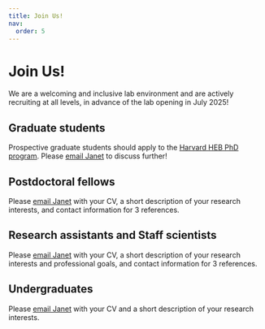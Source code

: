 ```yaml
---
title: Join Us!
nav:
  order: 5
---
```


# Join Us!

We are a welcoming and inclusive lab environment and are actively recruiting at all levels, in advance of the lab opening in July 2025!

## Graduate students
Prospective graduate students should apply to the [Harvard HEB PhD program](https://heb.fas.harvard.edu/graduate-program/applying-heb). Please [email Janet](mailto:janet.song@childrens.harvard.edu) to discuss further! 

## Postdoctoral fellows
Please [email Janet](mailto:janet.song@childrens.harvard.edu) with your CV, a short description of your research interests, and contact information for 3 references.

## Research assistants and Staff scientists
Please [email Janet](mailto:janet.song@childrens.harvard.edu) with your CV, a short description of your research interests and professional goals, and contact information for 3 references. 

## Undergraduates
Please [email Janet](mailto:janet.song@childrens.harvard.edu) with your CV and a short description of your research interests. 
